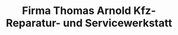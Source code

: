 ---
title: "Firma Thomas Arnold Kfz-Reparatur- und Servicewerkstatt"
url: /wurzen/firma-thomas-arnold-kfz-reparatur-und-servicewerkstatt/
shop: Autowerkstatt
---
